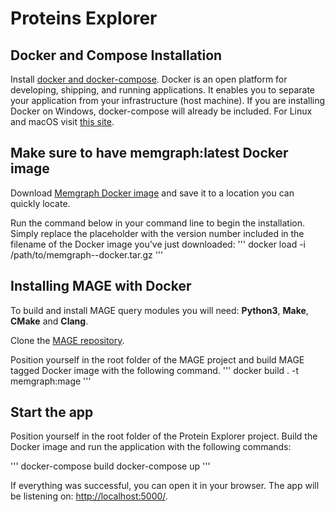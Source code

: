 # Proteins Explorer

## Docker and Compose Installation

Install [docker and docker-compose](https://docs.docker.com/get-docker/). Docker is an open platform for developing, shipping, and running applications. It enables you to separate your application from your infrastructure (host machine). If you are installing Docker on Windows, docker-compose will already be included. For Linux and macOS visit [this site](https://docs.docker.com/compose/install/).

## Make sure to have memgraph:latest Docker image

Download [Memgraph Docker image](https://download.memgraph.com/memgraph/v1.5.0/docker/memgraph-1.5.0-community-docker.tar.gz) and save it to a location you can quickly locate.

Run the command below in your command line to begin the installation. Simply replace the <version> placeholder with the version number included in the filename of the Docker image you’ve just downloaded:
'''
docker load -i /path/to/memgraph-<version>-docker.tar.gz
'''

## Installing MAGE with Docker

To build and install MAGE query modules you will need: **Python3**, **Make**, **CMake** and **Clang**. 

Clone the [MAGE repository](https://github.com/memgraph/mage). 

Position yourself in the root folder of the MAGE project and build MAGE tagged Docker image with the following command.
'''
docker build . -t memgraph:mage
'''

## Start the app

Position yourself in the root folder of the Protein Explorer project. Build the Docker image and run the application with the following commands:

'''
docker-compose build
docker-compose up
'''

If everything was successful, you can open it in your browser. The app will be listening on: [http://localhost:5000/](http://localhost:5000/).
